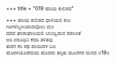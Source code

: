 +++
title = "019 ಹರಿಯ ಕುಲಿಶದ"

+++
ಹರಿಯ ಕುಲಿಶದ ಧಾಳಿಯಲಿ ಕುಲ  
ಗಿರಿಗಳಿಬ್ಬಗಿಯಾದವೊಲು ಮಂ  
ದರದ ಘಾರಾಘಾರಿಯಲಿ ಬಾಯ್ವಿಡುವ ಕಡಲಂತೆ  
ಅರಿ ವರೂಥಿನಿ ಕೆದರಿ ತಳಿತವು  
ತುರಗ ಕರಿ ರಥ ಪಾಯಿದಳ ಬಲ  
ಹೊರಳಿಯೊಡೆದುದು ಹೊದರು ತಗ್ಗಿತು ಹೂಣಿಗರ ಮನದ     ॥19॥